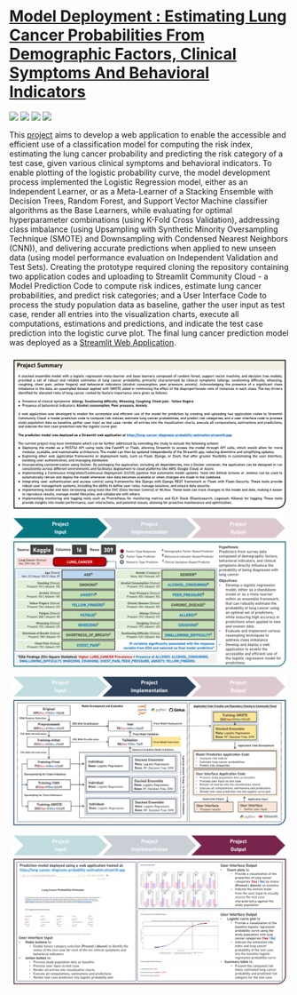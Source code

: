 # [Model Deployment : Estimating Lung Cancer Probabilities From Demographic Factors, Clinical Symptoms And Behavioral Indicators](https://johnpaulinepineda.github.io/Portfolio_Project_54/)

[![](https://img.shields.io/badge/Python-black?logo=Python)](#) [![](https://img.shields.io/badge/Jupyter-black?logo=Jupyter)](#) [![](https://img.shields.io/badge/Github-black?logo=Github)](#) [![](https://img.shields.io/badge/Streamlit-black?logo=Streamlit)](#)

This [project](https://johnpaulinepineda.github.io/Portfolio_Project_54/) aims to develop a web application to enable the accessible and efficient use of a classification model for computing the risk index, estimating the lung cancer probability and predicting the risk category of a test case, given various clinical symptoms and behavioral indicators. To enable plotting of the logistic probability curve, the model development process implemented the Logistic Regression model, either as an Independent Learner, or as a Meta-Learner of a Stacking Ensemble with Decision Trees, Random Forest, and Support Vector Machine classifier algorithms as the Base Learners, while evaluating for optimal hyperparameter combinations (using K-Fold Cross Validation), addressing class imbalance (using Upsampling with Synthetic Minority Oversampling Technique (SMOTE) and Downsampling with Condensed Nearest Neighbors (CNN)), and delivering accurate predictions when applied to new unseen data (using model performance evaluation on Independent Validation and Test Sets). Creating the prototype required cloning the repository containing two application codes and uploading to Streamlit Community Cloud - a Model Prediction Code to compute risk indices, estimate lung cancer probabilities, and predict risk categories; and a User Interface Code to process the study population data as baseline, gather the user input as test case, render all entries into the visualization charts, execute all computations, estimations and predictions, and indicate the test case prediction into the logistic curve plot. The final lung cancer prediction model was deployed as a [Streamlit Web Application](https://lung-cancer-diagnosis-probability-estimation.streamlit.app).

<img src="images/ModelDeployment1_Summary_0.png?raw=true"/>

<img src="images/ModelDeployment1_Summary_1.png?raw=true"/>

<img src="images/ModelDeployment1_Summary_2.png?raw=true"/>

<img src="images/ModelDeployment1_Summary_3.png?raw=true"/>
